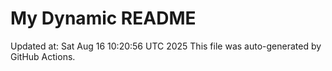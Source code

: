 # My Dynamic README
Updated at: Sat Aug 16 10:20:56 UTC 2025
This file was auto-generated by GitHub Actions.
